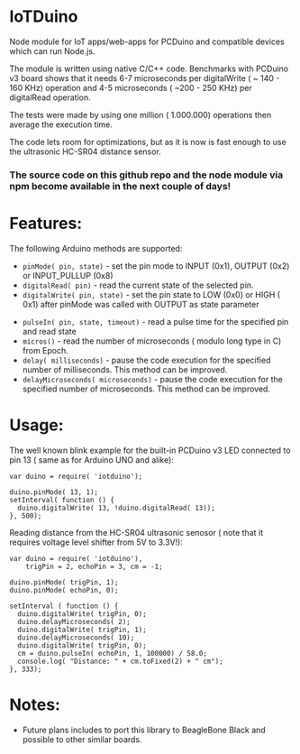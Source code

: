 IoTDuino
========

Node module for IoT apps/web-apps for PCDuino and compatible devices which can run Node.js.

The module is written using native C/C++ code. Benchmarks with PCDuino v3 board shows that 
it needs 6-7 microseconds per digitalWrite ( ~ 140 - 160 KHz) operation and 4-5 microseconds 
( ~200 - 250 KHz) per digitalRead operation. 

The tests were made by using one million ( 1.000.000) operations then average the execution time.

The code lets room for optimizations, but as it is now is fast enough to use the ultrasonic HC-SR04 distance sensor.

### The source code on this github repo and the node module via npm become available in the next couple of days!

Features:
========
The following Arduino methods are supported:
 * `pinMode( pin, state)` - set the pin mode to INPUT (0x1), OUTPUT (0x2) or INPUT_PULLUP (0x8)
 * `digitalRead( pin)` - read the current state of the selected pin.
 * `digitalWrite( pin, state)` - set the pin state to LOW (0x0) or HIGH ( 0x1) after pinMode was called with OUTPUT as state parameter
 - `pulseIn( pin, state, timeout)` - read a pulse time for the specified pin and read state
 - `micros()` - read the number of microseconds ( modulo long type in C) from Epoch.
 - `delay( milliseconds)` - pause the code execution for the specified number of milliseconds. This method can be improved.
 - `delayMicroseconds( microseconds)` - pause the code execution for the specified number of microseconds. This method can be improved.
 
Usage:
========
The well known blink example for the built-in PCDuino v3 LED connected to pin 13 ( same as for Arduino UNO and alike):
```
var duino = require( 'iotduino');

duino.pinMode( 13, 1);
setInterval( function () { 
  duino.digitalWrite( 13, !duino.digitalRead( 13));
}, 500);
```

Reading distance from the HC-SR04 ultrasonic senosor ( note that it requires voltage level shifter from 5V to 3.3V!):
```
var duino = require( 'iotduino'),
    trigPin = 2, echoPin = 3, cm = -1;
    
duino.pinMode( trigPin, 1);
duino.pinMode( echoPin, 0);

setInterval ( function () { 
  duino.digitalWrite( trigPin, 0);
  duino.delayMicroseconds( 2);
  duino.digitalWrite( trigPin, 1);
  duino.delayMicroseconds( 10);
  duino.digitalWrite( trigPin, 0);
  cm = duino.pulseIn( echoPin, 1, 100000) / 58.0; 
  console.log( "Distance: " + cm.toFixed(2) + " cm");
}, 333);
```

Notes:
========
 - Future plans includes to port this library to BeagleBone Black and possible to other similar boards.
